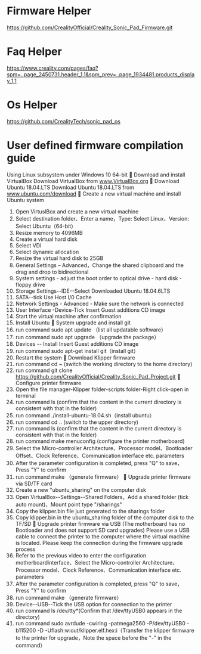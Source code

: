 # __Firmware Helper__

https://github.com/CrealityOfficial/Creality_Sonic_Pad_Firmware.git

# __Faq  Helper__

https://www.creality.com/pages/faq?spm=..page_2450731.header_1.1&spm_prev=..page_1934481.products_display_1.1

# __Os  Helper__

https://github.com/CrealityTech/sonic_pad_os

# __User defined firmware compilation guide__

Using Linux subsystem under Windows 10 64-bit
	Download and install VirtualBox
Download VirtualBox from www.VirtualBox.org
	Download Ubuntu 18.04.LTS
Download Ubuntu 18.04.LTS from www.ubuntu.com/download
	Create a new virtual machine and install Ubuntu system
1.	Open VirtuslBox and create a new virtual machine
2.	Select destination folder、Enter a name，Type: Select Linux、Version: Select Ubuntu（64-bit）
3.	Resize memory to 4096MB
4.	Create a virtual hard disk
5.	Select VDI
6.	Select dynamic allocation
7.	Resize the virtual hard disk to 25GB
8.	General Settings – Advanced，Change the shared clipboard and the drag and drop to bidirectional
9.	System settings - adjust the boot order to optical drive - hard disk - floppy drive
10.	Storage Settings--IDE--Select Downloaded Ubuntu 18.04.6LTS
11.	SATA--tick Use Host I/0 Cache
12.	Network Settings - Advanced - Make sure the network is connected
13.	User Interface -Device-Tick Insert Guest additions CD image
14.	Start the virtual machine after confirmation
15.	Install Ubuntu
	System upgrade and install git 
1.	run command  sudo apt update （list all updatable software）
2.	run command  sudo apt upgrade  （upgrade the package）
3.	Devices -- Install Insert Guest additions CD image
4.	run command  sudo apt-get install git（install git）
5.	Restart the system
	Download Klipper firmware
1.	run command cd ~ (switch the working directory to the home directory)
2.	run command git clone  
   https://github.com/CrealityOfficial/Creality_Sonic_Pad_Project.git
	Configure printer firmware
1.	Open the file manager-Klipper folder-scripts folder-Right click-open in terminal
2.	run command ls (confirm that the content in the current directory is consistent with that in the folder)
3.	run command ./install-ubuntu-18.04.sh（install ubuntu）
4.	run command cd .. (switch to the upper directory)
5.	run command ls (confirm that the content in the current directory is consistent with that in the folder)
6.	run command make menuconfig (configure the printer motherboard)
7.	Select the Micro-controller Architecture、Processor model、Bootloader Offset、Clock Reference、Communication interface etc. parameters
8.	After the parameter configuration is completed, press "Q" to save，Press "Y" to confirm
9.	run command make （generate firmware）
	Upgrade printer firmware via SD/TF card
1.	Create a new "ubuntu_sharing" on the computer disk
2.	Open VirtualBox--Settings--Shared Folders，Add a shared folder (tick auto mount)，Mount point type "/sharings"
3.	Copy the klipper.bin file just generated to the sharings folder
4.	Copy klipper.bin in the ubuntu_sharing folder of the computer disk to the TF/SD
	Upgrade printer firmware via USB
(The motherboard has no Bootloader and does not support SD card upgrades)
Please use a USB cable to connect the printer to the computer 
where the virtual machine is located. Please keep the connection 
during the firmware upgrade process
1.	Refer to the previous video to enter the configuration  motherboardinterface、Select the Micro-controller Architecture、 Processor model、Clock Reference、Communication interface etc. parameters
2.	After the parameter configuration is completed, press "Q" to save，Press "Y" to confirm
3.	run command make （generate firmware）
4.	Device--USB--Tick the USB option for connection to the printer
5.	run command ls /dev/tty*(Confirm that /dev/ttyUSB0 appears in the directory)
6.	run command sudo avrdude -cwiring -patmega2560 -P/dev/ttyUSB0 -b115200 -D -Uflash:w:out/klipper.elf.hex:i（Transfer the klipper firmware to the printer for upgrade，Note the space before the "-" in the command）
